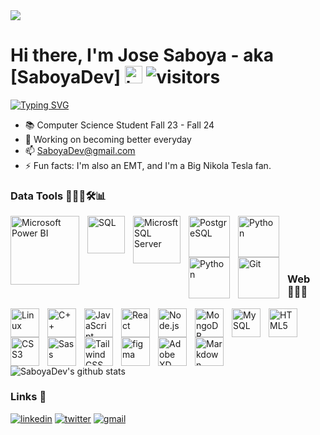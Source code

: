
<img src="https://user-images.githubusercontent.com/16430662/232589035-427bff81-703d-47ea-9ba9-eaee2facb3d6.JPEG" />

# Hi there, I'm Jose Saboya - aka [SaboyaDev] <img src="https://user-images.githubusercontent.com/1303154/88677602-1635ba80-d120-11ea-84d8-d263ba5fc3c0.gif" width="28px" alt="hi">  ![visitors](https://visitor-badge.glitch.me/badge?page_id=SaboyaDev.SaboyaDev)

[![Typing SVG](https://readme-typing-svg.herokuapp.com?font=Inter&weight=700&size=30&duration=2000&color=FFBF3E&background=000000&center=true&vCenter=true&width=600&height=90&lines=Data+Analyst;Microsoft+Power+BI;SQL;Python;Excel)](https://git.io/typing-svg)

- 📚 Computer Science Student Fall 23 - Fall 24
- 🌱 Working on becoming better everyday
- 📫 SaboyaDev@gmail.com
- ⚡ Fun facts: I'm also an EMT, and I'm a Big Nikola Tesla fan.

### Data Tools 👨🏻‍💻🛠📊
<img align="left" alt="Microsoft Power BI" width="110px" src="https://tactanalytics.com/wp-content/uploads/2023/01/power-BI-icon-1030x579.png" style="padding-right:10px;" />
<img align="left" alt="SQL" width="60px" src="https://user-images.githubusercontent.com/16430662/232581284-371a2b89-7179-42a6-8034-a8e931b15c86.png" style="padding-right:10px;" />
<img align="left" alt="Microsft SQL Server" width="76px" src="https://cdn.jsdelivr.net/gh/devicons/devicon/icons/microsoftsqlserver/microsoftsqlserver-plain-wordmark.svg" style="padding-right:10px;" />
<img align="left" alt="PostgreSQL" width="66px" src="https://cdn.jsdelivr.net/gh/devicons/devicon/icons/postgresql/postgresql-original-wordmark.svg" style="padding-right:10px;" />
<img align="left" alt="Python" width="66px" src="https://cdn.jsdelivr.net/gh/devicons/devicon/icons/python/python-original-wordmark.svg" style="padding-right:10px;" />
<img align="left" alt="Python" width="66px" src="https://upload.wikimedia.org/wikipedia/commons/thumb/3/34/Microsoft_Office_Excel_%282019%E2%80%93present%29.svg/512px-Microsoft_Office_Excel_%282019%E2%80%93present%29.svg.png" style="padding-right:10px;" />
<img align="left" alt="Git" width="66px" src="https://cdn.jsdelivr.net/gh/devicons/devicon/icons/git/git-original-wordmark.svg" style="padding-right:10px;" />

<br />
<br />
<br />
<br />

### Web 👨🏻‍💻

<img align="left" alt="Linux" width="46px" src="https://cdn.jsdelivr.net/gh/devicons/devicon/icons/linux/linux-original.svg" style="padding-right:10px;" />
<img align="left" alt="C++" width="46px" src="https://raw.githubusercontent.com/isocpp/logos/master/cpp_logo.svg" style="padding-right:10px;" />
<img align="left" alt="JavaScript" width="46px" src="https://cdn.jsdelivr.net/gh/devicons/devicon/icons/javascript/javascript-original.svg" style="padding-right:10px;" />
<img align="left" alt="React" width="46px" src="https://cdn.jsdelivr.net/gh/devicons/devicon/icons/react/react-original-wordmark.svg" style="padding-right:10px;" />
<img align="left" alt="Node.js" width="46px" src="https://upload.wikimedia.org/wikipedia/commons/d/d9/Node.js_logo.svg" style="padding-right:10px;" />
<img align="left" alt="MongoDB" width="46px" src="https://cdn.jsdelivr.net/gh/devicons/devicon/icons/mongodb/mongodb-original.svg" style="padding-right:10px;" />
<img align="left" alt="MySQL" width="46px" src="https://cdn.jsdelivr.net/gh/devicons/devicon/icons/mysql/mysql-original.svg" style="padding-right:10px;" />
<img align="left" alt="HTML5" width="46px" src="https://cdn.jsdelivr.net/gh/devicons/devicon/icons/html5/html5-original-wordmark.svg" style="padding-right:10px;" />
<img align="left" alt="CSS3" width="46px" src="https://cdn.jsdelivr.net/gh/devicons/devicon/icons/css3/css3-original-wordmark.svg" style="padding-right:10px;" /> 
<img align="left" alt="Sass" width="46px" src="https://cdn.jsdelivr.net/gh/devicons/devicon/icons/sass/sass-original.svg" style="padding-right:10px;" />
<img align="left" alt="Tailwind CSS" width="46px" src="https://cdn.jsdelivr.net/gh/devicons/devicon/icons/tailwindcss/tailwindcss-plain.svg" style="padding-right:10px;" />
<img align="left" alt="figma" width="46px" src="https://cdn.jsdelivr.net/gh/devicons/devicon/icons/figma/figma-original.svg" style="padding-right:10px;" />
<img align="left" alt="Adobe XD" width="46px" src="https://upload.wikimedia.org/wikipedia/commons/c/c2/Adobe_XD_CC_icon.svg" style="padding-right:10px;" />
<img align="left" alt="Markdown" width="46px" src="https://cdn.jsdelivr.net/gh/devicons/devicon/icons/markdown/markdown-original.svg" style="padding-right:10px;" />



<br />
<br />
<br />
<br />

![SaboyaDev's github stats](https://github-readme-stats.vercel.app/api?username=SaboyaDev&show_icons=true&theme=tokyonight&include_all_commits=true&count_private=true&)
<br />

### Links 🔗

[![linkedin](https://img.shields.io/badge/linkedin-0A66C2?style=for-the-badge&logo=linkedin&logoColor=white)](https://www.linkedin.com/in/joseluissaboya/) [![twitter](https://img.shields.io/badge/twitter-1DA1F2?style=for-the-badge&logo=twitter&logoColor=white)](https://twitter.com/saboya_dev) [![gmail](https://img.shields.io/badge/gmail-C0392B?style=for-the-badge&logo=gmail&logoColor=white)](mailto:saboyadev@gmail.com)
